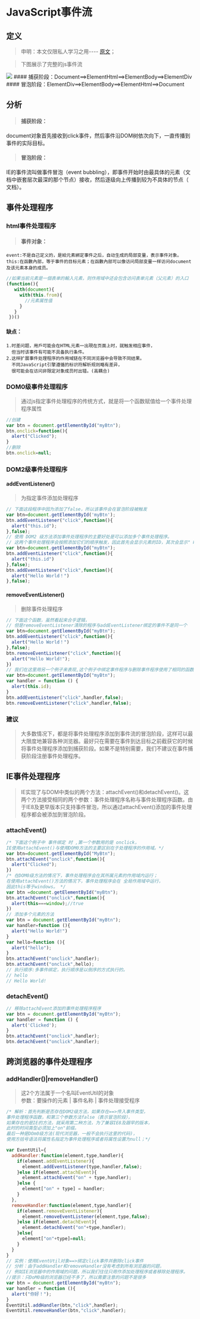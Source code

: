 # JavaScript事件流

## 定义
>申明：本文仅限私人学习之用---- [原文](http://www.cnblogs.com/blackwood/archive/2013/03/14/2959195.html)；

>下图展示了完整的js事件流

<img src="http://images.cnblogs.com/cnblogs_com/blackwood/416364/o_eventpic.jpg"/>
#### 捕获阶段：Document==>ElementHtml==>ElementBody==>ElementDiv
#### 冒泡阶段：ElementDiv==>ElementBody==>ElementHtml==>Document

## 分析
>#### 捕获阶段：
document对象首先接收到click事件，然后事件沿DOM树依次向下，一直传播到事件的实际目标。<br/>

>#### 冒泡阶段：
IE的事件流叫做事件冒泡（event bubbling），即事件开始时由最具体的元素（文档中嵌套层次最深的那个节点）接收，然后逐级向上传播到较为不具体的节点（ 文档）。

## 事件处理程序
### html事件处理程序
>#### 事件对象：
    event:不是自己定义的，是給元素綁定事件之后，自动生成的局部变量，表示事件对象。
    this:在函數內部，等于事件的目标元素；在函數內部可以像访问局部变量一样访问document及该元素本身的成员。
```js
//如果当前元素是一個表单的輸入元素，则作用域中还会包含访问表单元素（父元素）的入口
(function(){
   with(document){
     with(this.from){
       //元素属性值
     }
   }
 })()
```

#### 缺点：
    1.时差问题，用戶可能会在HTML元素一出現在页面上时，就触发相应事件，
      但当时该事件有可能不具备执行条件。
    2.这样扩展事件处理程序的作用域链在不同浏览器中会导致不同结果。
      不同JavaScript引擎遵循的标识符解析规则略有差异，
      很可能会在访问非限定对象成员时出错。(高耦合)

### DOM0级事件处理程序
>通过js指定事件处理程序的传统方式，就是将一个函数赋值给一个事件处理程序属性
```js
//创建
var btn = document.getElementById("myBtn");
btn.onclick=function(){
  alert("Clicked");
}
//删除
btn.onclick=null;
```

### DOM2级事件处理程序
#### addEventListener()
>为指定事件添加处理程序
```js
// 下面这段程序中因为添加了false，所以该事件会在冒泡阶段被触发
var btn=document.getElementById('myBtn');
btn.addEventListener("click",function(){
  alert("this.id");
},false);
// 使用 DOM2 级方法添加事件处理程序的主要好处是可以添加多个事件处理程序。
// 这两个事件处理程序会按照添加它们的顺序触发，因此首先会显示元素的ID，其次会显示" Hello world!" 消息。
var btn=document.getElementById("myBtn");
btn.addEventListener("click",function(){
  alert("this.id")
},false);
btn.addEventListener("click",function(){
  alert("Hello World！")
},false);
```

#### removeEventListener()
>删除事件处理程序
```js
// 下面这个函数，虽然看起来合乎逻辑，
// 但是removeEventListener清除的程序与addEventListener绑定的事件不是同一个
var btn=document.getElementById("myBtn");
btn.addEventListener("click",function(){
  alert("Hello World！")
},false);
btn.removeEventListener("click",function(){
  alert("Hello World!");
})
// 我们在这里用另一个例子来表现,这个例子中绑定事件程序与删除事件程序使用了相同的函数
var btn=document.getElementById("myBtn");
var handler = function () {
  alert(this.id);
}
btn.addEventListener("click",handler,false);
btn.removeEventListener("click",handler,false);
```

### 建议
>大多数情况下，都是将事件处理程序添加到事件流的冒泡阶段，这样可以最大限度地兼容各种浏览器。最好只在需要在事件到达目标之前截获它的时候将事件处理程序添加到捕获阶段。如果不是特别需要，我们不建议在事件捕获阶段注册事件处理程序。

## IE事件处理程序
>IE实现了与DOM中类似的两个方法：attachEvent()和detachEvent()。这两个方法接受相同的两个参数：事件处理程序名称与事件处理程序函数。由于IE8及更早版本只支持事件冒泡，所以通过attachEvent()添加的事件处理程序都会被添加到冒泡阶段。

### attachEvent()
```js
/* 下面这个例子中 事件绑定 时 ,第一个参数用的是 onclick，
IE使用attachEvent()与使用DOM0方法的主要区别在于处理程序的作用域。*/
var btn=document.getElementById("MyBtn");
btn.attachEvent("onclick",function(){
  alert("Clicked");
})
/* 在DOM0级方法的情况下，事件处理程序会在其所属元素的作用域内运行；
在使用attachEvent()方法的情况下，事件处理程序会在 全局作用域中运行，
因此this等于windows。 */
var btn =document.getElementById("myBtn");
btn.attachEvent("onclick",function(){
  alert(this===window);//true
})
// 添加多个元素的方法
var btn = document.getElementById("myBtn");
var handler=function (){
  alert("Hello World!")
}
var hello=function (){
  alert("hello");
}
btn.attachEvent("onclick",handler);
btn.attachEvent("onclick",hello);
// 执行顺序:多事件绑定，执行顺序是以倒序的方式执行的。
// hello
// Hello World!
```

### detachEvent()
```js
// 移除attachEvent添加的事件处理程序程序
var btn = document.getElementById("myBtn");
var handler = function () {
  alert('Clicked');
}
btn.attachEvent("onclick",handler);
btn.detachEvent("onclick",handler);
```

## 跨浏览器的事件处理程序

### addHandler()|removeHandler()
>这2个方法属于一个名叫EventUtil的对象<br/>
参数：要操作的元素 | 事件名称 | 事件处理接受程序

```js
/* 解析：首先判断是否存在DOM2级方法，如果存在==>传入事件类型，
事件处理程序函数，和第三个参数方法false（表示冒泡阶段），
如果存在的是IE的方法，就采用第二种方法，为了兼容IE8及跟早的版本，
此时的时间类型必须加上"on"前缀。
最后一种是DOm0级方法(现代浏览器，一般不会执行这里的代码)，
使用方括号语法将属性名指定为事件处理程序或者将属性设置为null；*/

var EventUtil={
  addHandler:function(element,type,handler){
    if(element.addEventListener){
      element.addEventListener(type,handler,false);
    }else if(element.attachEvent){
      element.attachEvent("on" + type,handler);
    }else {
      element["on" + type] = handler;
    }
  },
  removeHandler:function(element,type,handler){
    if(element.removeEventListener){
      element.removeEventListener(element,type,false);
    }else if(element.detachEvent){
      element.detachEvent("on"+type,handler);
    }else{
      element["on"+type]=null;
    }
  }
}
// 实例：使用EventUtil对象==>绑定click事件并删除click事件
// 分析：由于addHandler和removeHandler没有考虑到所有浏览器的问题，
// 例如IE浏览器中的作用域的问题，所以我们往往只用作添加处理程序或者移除处理程序。
//提示：只DoM0级的浏览器已经不多了，所以需要注意的问题不是很多
var btn = document.getElementById("myBtn");
var handler = function (){
  alert("你好！");
}
EventUtil.addHandler(btn,"click",handler);
EventUtil.removeHandler(btn,"click",handler);
```